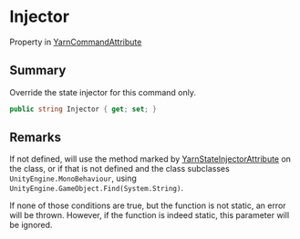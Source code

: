 # Injector

Property in [YarnCommandAttribute](./)

## Summary

Override the state injector for this command only.

```csharp
public string Injector { get; set; }
```

## Remarks

If not defined, will use the method marked by [YarnStateInjectorAttribute](../yarn.unity.yarnstateinjectorattribute/) on the class, or if that is not defined and the class subclasses `UnityEngine.MonoBehaviour`, using `UnityEngine.GameObject.Find(System.String)`.

If none of those conditions are true, but the function is not static, an error will be thrown. However, if the function is indeed static, this parameter will be ignored.
